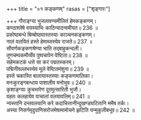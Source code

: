 +++
title = "०१ कङ्कणम्"
rasas = ["शृङ्गारः"]

+++
गौराङ्ग्या भुजलावण्यमीलितं हेमकङ्कणम्।  
कण्ठाश्लेषे वयस्याभिः काठिन्यादन्वमीयत॥ 236 ॥  
प्रकोष्ठबन्धे बिम्बोष्ठ्यास्तस्याः काञ्चनकङ्कणम्।  
नालं वलयितं हस्ते हेमाब्जस्येव राजते॥ 237 ॥  
सौवर्णकङ्कणश्रेण्या भाति तद्बाहुकन्दली।  
तूणचम्पकमौर्व्येव पुष्पचापेन वेष्टिता॥ 238 ॥  
सहेमकटकं धत्ते सा करं पद्मतस्करम्।  
पद्मिनीवल्लभस्येव मूले वेष्टितमंशुना॥ 239 ॥  
हस्ते चकास्ति बालायास्तस्याः कङ्कणमालिका।  
मनःकुरङ्गबन्धाय पाशालीव मनोभुवः॥ 240 ॥  
कृशाङ्ग्याः कुचभारेण दूरमुत्सारितौ भुजौ।  
वहतः कलहायेव वाचालां वलयावलिम्॥ 241 ॥  
न्यस्तानि दन्तवलयानि करे कदाचित्तानीन्दुखण्डघटितानि ममैष तर्कः।  
अस्या निसर्गमृदुपाणिसरोजमेषामामोचने झटिति यन्मुकुलीबभूव॥ 242 ॥  
